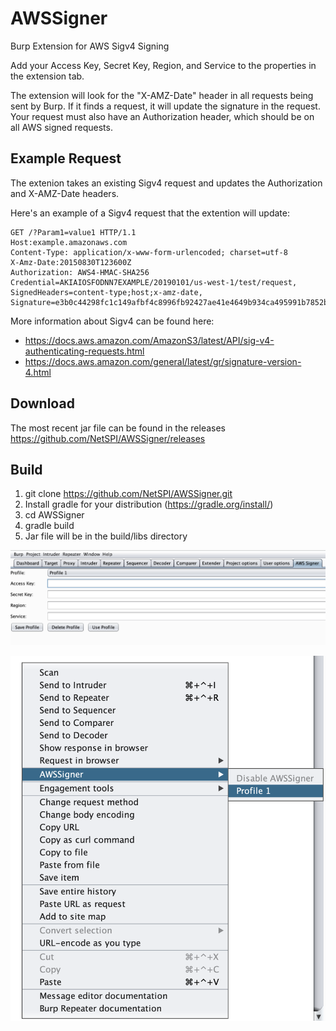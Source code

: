 # AWSSigner
Burp Extension for AWS Sigv4 Signing 

Add your Access Key, Secret Key, Region, and Service to the properties in the extension tab. 

The extension will look for the "X-AMZ-Date" header in all requests being sent by Burp. If it finds a request, it will update the signature in the request. Your request must also have an Authorization header, which should be on all AWS signed requests.

## Example Request

The extenion takes an existing Sigv4 request and updates the Authorization and X-AMZ-Date headers.

Here's an example of a Sigv4 request that the extention will update:

```
GET /?Param1=value1 HTTP/1.1
Host:example.amazonaws.com
Content-Type: application/x-www-form-urlencoded; charset=utf-8
X-Amz-Date:20150830T123600Z
Authorization: AWS4-HMAC-SHA256 Credential=AKIAIOSFODNN7EXAMPLE/20190101/us-west-1/test/request, SignedHeaders=content-type;host;x-amz-date, Signature=e3b0c44298fc1c149afbf4c8996fb92427ae41e4649b934ca495991b7852b855
```

More information about Sigv4 can be found here: 
* https://docs.aws.amazon.com/AmazonS3/latest/API/sig-v4-authenticating-requests.html
* https://docs.aws.amazon.com/general/latest/gr/signature-version-4.html

## Download

The most recent jar file can be found in the releases https://github.com/NetSPI/AWSSigner/releases

## Build

1. git clone https://github.com/NetSPI/AWSSigner.git
2. Install gradle for your distribution (https://gradle.org/install/)
3. cd AWSSigner
4. gradle build
5. Jar file will be in the build/libs directory

![Alt text](/screenshots/awssigner.png?raw=true)

![Alt text](/screenshots/contextitem.png?raw=true)

